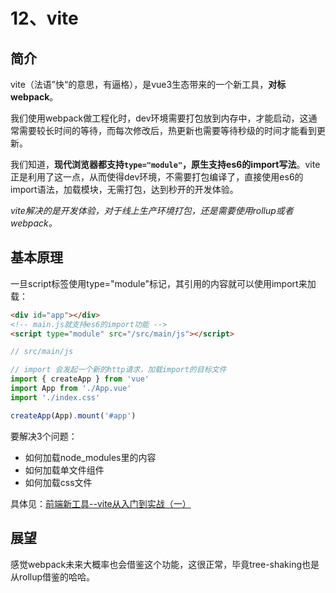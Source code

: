 # 12、vite


## 简介
vite（法语”快“的意思，有逼格），是vue3生态带来的一个新工具，**对标webpack**。

我们使用webpack做工程化时，dev环境需要打包放到内存中，才能启动，这通常需要较长时间的等待，而每次修改后，热更新也需要等待秒级的时间才能看到更新。

我们知道，**现代浏览器都支持`type="module"`，原生支持es6的import写法**。vite正是利用了这一点，从而使得dev环境，不需要打包编译了，直接使用es6的import语法，加载模块，无需打包，达到秒开的开发体验。

*vite解决的是开发体验，对于线上生产环境打包，还是需要使用rollup或者webpack。*

## 基本原理
一旦script标签使用type="module"标记，其引用的内容就可以使用import来加载：
```html
<div id="app"></div>
<!-- main.js就支持es6的import功能 -->
<script type="module" src="/src/main/js"></script>
```
```js
// src/main/js

// import 会发起一个新的http请求，加载import的目标文件
import { createApp } from 'vue'
import App from './App.vue'
import './index.css'

createApp(App).mount('#app')
```

要解决3个问题：
- 如何加载node_modules里的内容
- 如何加载单文件组件
- 如何加载css文件

具体见：[前端新工具--vite从入门到实战（一）](https://zhuanlan.zhihu.com/p/149033579)

## 展望

感觉webpack未来大概率也会借鉴这个功能，这很正常，毕竟tree-shaking也是从rollup借鉴的哈哈。


